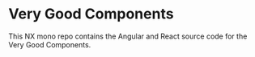 # Very Good Components

This NX mono repo contains the Angular and React source code for the Very Good Components.
